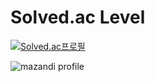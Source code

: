 Solved.ac Level
=======
[![Solved.ac프로필](http://mazassumnida.wtf/api/v2/generate_badge?boj=asitwas729)](https://solved.ac/asitwas729)

![mazandi profile](http://mazandi.herokuapp.com/api?handle={handle}&theme=cold)
